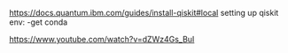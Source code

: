 https://docs.quantum.ibm.com/guides/install-qiskit#local
setting up qiskit env:
-get conda

https://www.youtube.com/watch?v=dZWz4Gs_BuI 
